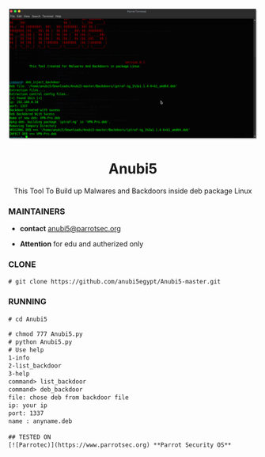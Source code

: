 <p align="center">
  <img src="https://raw.githubusercontent.com/anubi5egypt/Anubi5-master/master/Anubi5.png" />
</p>
  <h1 align="center">Anubi5</h1>
<p align="center">
  This Tool To Build up Malwares and Backdoors inside deb package Linux
</p>
  
  ### MAINTAINERS
* **contact**
anubi5@parrotsec.org

* **Attention**
for edu and autherized only
 ### CLONE
 
```
# git clone https://github.com/anubi5egypt/Anubi5-master.git
```
### RUNNING
```
# cd Anubi5
```
```
# chmod 777 Anubi5.py
# python Anubi5.py
# Use help
1-info
2-list_backdoor
3-help
command> list_backdoor
command> deb_backdoor
file: chose deb from backdoor file
ip: your ip
port: 1337
name : anyname.deb

## TESTED ON
[![Parrotec)](https://www.parrotsec.org) **Parrot Security OS**
